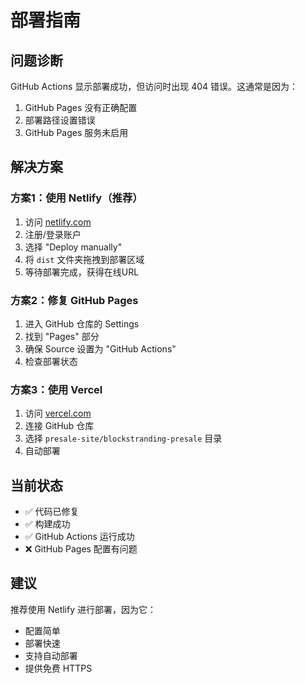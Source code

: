 # 部署指南

## 问题诊断

GitHub Actions 显示部署成功，但访问时出现 404 错误。这通常是因为：

1. GitHub Pages 没有正确配置
2. 部署路径设置错误
3. GitHub Pages 服务未启用

## 解决方案

### 方案1：使用 Netlify（推荐）

1. 访问 [netlify.com](https://netlify.com)
2. 注册/登录账户
3. 选择 "Deploy manually"
4. 将 `dist` 文件夹拖拽到部署区域
5. 等待部署完成，获得在线URL

### 方案2：修复 GitHub Pages

1. 进入 GitHub 仓库的 Settings
2. 找到 "Pages" 部分
3. 确保 Source 设置为 "GitHub Actions"
4. 检查部署状态

### 方案3：使用 Vercel

1. 访问 [vercel.com](https://vercel.com)
2. 连接 GitHub 仓库
3. 选择 `presale-site/blockstranding-presale` 目录
4. 自动部署

## 当前状态

- ✅ 代码已修复
- ✅ 构建成功
- ✅ GitHub Actions 运行成功
- ❌ GitHub Pages 配置有问题

## 建议

推荐使用 Netlify 进行部署，因为它：
- 配置简单
- 部署快速
- 支持自动部署
- 提供免费 HTTPS
